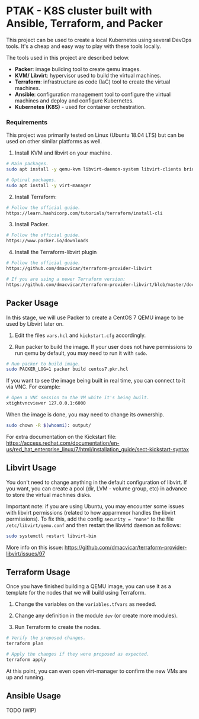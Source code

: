 # PTAK  - K8S cluster built with Ansible, Terraform, and Packer

This project can be used to create a local Kubernetes using several DevOps tools.
It's a cheap and easy way to play with these tools locally.

The tools used in this project are described below.

- **Packer**: image building tool to create qemu images. 
- **KVM/ Libvirt**: hypervisor used to build the virtual machines.
- **Terraform**: infrastructure as code (IaC) tool to create the virtual machines.
- **Ansible**: configuration management tool to configure the virtual machines and deploy and configure Kubernetes.
- **Kubernetes (K8S)** - used for container orchestration.

### Requirements

This project was primarily tested on Linux (Ubuntu 18.04 LTS) but can be used on other similar platforms as well.

1. Install KVM and libvirt on your machine.

```bash
# Main packages.
sudo apt install -y qemu-kvm libvirt-daemon-system libvirt-clients bridge-utils

# Optinal packages.
sudo apt install -y virt-manager
```

2. Install Terraform:

```bash
# Follow the official guide.
https://learn.hashicorp.com/tutorials/terraform/install-cli
```

3. Install Packer.

```bash
# Follow the official guide.
https://www.packer.io/downloads
```

4. Install the Terraform-libvirt plugin

```bash
# Follow the official guide.
https://github.com/dmacvicar/terraform-provider-libvirt

# If you are using a newer Terraform version:
https://github.com/dmacvicar/terraform-provider-libvirt/blob/master/docs/migration-13.md
```

## Packer Usage

In this stage, we will use Packer to create a CentOS 7 QEMU image to be used by Libvirt later on.

1. Edit the files `vars.hcl` and `kickstart.cfg` accordingly.

2. Run packer to build the image. If your user does not have permissions to run
qemu by default, you may need to run it with `sudo`.

```bash
# Run packer to build image.
sudo PACKER_LOG=1 packer build centos7.pkr.hcl
```

If you want to see the image being built in real time, you can connect to it via 
VNC. For example:

```bash
# Open a VNC session to the VM white it's being built.
xtightvncviewer 127.0.0.1:6000
```

When the image is done, you may need to change its ownership.

```bash
sudo chown -R $(whoami): output/
```

For extra documentation on the Kickstart file:
https://access.redhat.com/documentation/en-us/red_hat_enterprise_linux/7/html/installation_guide/sect-kickstart-syntax

## Libvirt Usage

You don't need to change anything in the default configuration of libvirt. If you want,
you can create a pool (dir, LVM - volume group, etc) in advance to store the virtual machines
disks.

Important note: if you are using Ubuntu, you may encounter some issues with libvirt
permissions (related to how apparmmor handles the libvirt permissions).
To fix this, add the config `security = "none"` to the file `/etc/libvirt/qemu.conf`
and then restart the libvirtd daemon as follows:

```bash
sudo systemctl restart libvirt-bin
```

More info on this issue: https://github.com/dmacvicar/terraform-provider-libvirt/issues/97

## Terraform Usage

Once you have finished building a QEMU image, you can use it as a template for the
nodes that we will build using Terraform.

1. Change the variables on the `variables.tfvars` as needed.

2. Change any definition in the module `dev` (or create more modules).

3. Run Terraform to create the nodes.

```bash
# Verify the proposed changes.
terraform plan

# Apply the changes if they were proposed as expected.
terraform apply
```

At this point, you can even open virt-manager to confirm the new VMs are up and
running.

## Ansible Usage

TODO (WIP)
